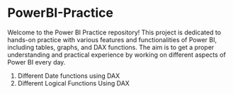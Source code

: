 # PowerBI-Practice
Welcome to the Power BI Practice repository! This project is dedicated to hands-on practice with various features and functionalities of Power BI, including tables, graphs, and DAX functions. The aim is to get a proper understanding and practical experience by working on different aspects of Power BI every day.

1) Different Date functions using DAX
2) Different Logical Functions Using DAX
